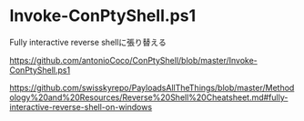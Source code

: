 # Invoke-ConPtyShell.ps1
Fully interactive reverse shellに張り替える

https://github.com/antonioCoco/ConPtyShell/blob/master/Invoke-ConPtyShell.ps1

https://github.com/swisskyrepo/PayloadsAllTheThings/blob/master/Methodology%20and%20Resources/Reverse%20Shell%20Cheatsheet.md#fully-interactive-reverse-shell-on-windows
